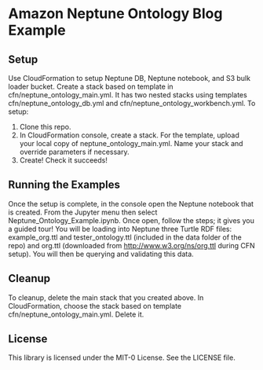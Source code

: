 # Amazon Neptune Ontology Blog Example

## Setup 
Use CloudFormation to setup Neptune DB, Neptune notebook, and S3 bulk loader bucket. Create a stack based on template in cfn/neptune_ontology_main.yml. It has two nested stacks using templates cfn/neptune_ontology_db.yml and cfn/neptune_ontology_workbench.yml. To setup:

1. Clone this repo. 
2. In CloudFormation console, create a stack. For the template, upload your local copy of neptune_ontology_main.yml. Name your stack and override parameters if necessary.
3. Create! Check it succeeds!

## Running the Examples
Once the setup is complete, in the console open the Neptune notebook that is created. From the Jupyter menu then select Neptune_Ontology_Example.ipynb. Once open, follow the steps; it gives you a guided tour! You will be loading into Neptune three Turtle RDF files: example_org.ttl and tester_ontology.ttl (included in the data folder of the repo) and org.ttl (downloaded from http://www.w3.org/ns/org.ttl during CFN setup). You will then be querying and validating this data. 

## Cleanup
To cleanup, delete the main stack that you created above. In CloudFormation, choose the stack based on template cfn/neptune_ontology_main.yml. Delete it.

## License
This library is licensed under the MIT-0 License. See the LICENSE file.

